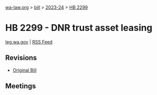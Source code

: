 [wa-law.org](/) > [bill](/bill/) > [2023-24](/bill/2023-24/) > [HB 2299](/bill/2023-24/hb/2299/)

# HB 2299 - DNR trust asset leasing
[leg.wa.gov](https://app.leg.wa.gov/billsummary?BillNumber=2299&Year=2023&Initiative=false) | [RSS Feed](./rss.xml)

## Revisions
* [Original Bill](1/)

## Meetings